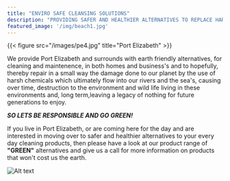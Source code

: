 ```yaml
---
title: "ENVIRO SAFE CLEANSING SOLUTIONS"
description: "PROVIDING SAFER AND HEALTHIER ALTERNATIVES TO REPLACE HARSH CHEMICALS USED IN CLEANING AND MAINTENENCE"
featured_image: '/img/beach1.jpg'
---
```

{{< figure src="/images/pe4.jpg" title="Port Elizabeth" >}}

We provide Port Elizabeth and surrounds with  earth friendly alternatives, for cleaning and maintenence, in both homes and business's and to hopefully, thereby repair in a small way the damage done to our planet by the use of harsh chemicals which ultimately flow into our rivers and the sea's, causing over time, destruction to the environment and wild life living in these environments and, long term,leaving a legacy of nothing for future generations to enjoy.

***SO LETS BE RESPONSIBLE AND GO GREEN!*** 

If you live in Port Elizabeth, or are coming here for the day and are interested in moving over to safer and healthier alternatives to your every day cleaning products, then please have a look at our product range of **"GREEN"** alternatives and give us a call for more information on products that won't cost us the earth.

![Alt text](/images/pe3.jpg)

